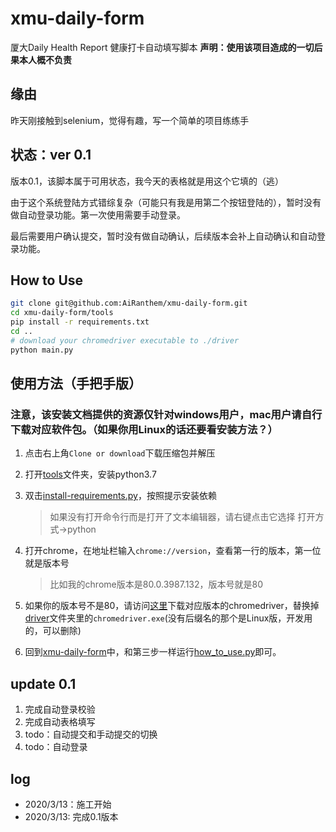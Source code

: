 # xmu-daily-form
厦大Daily Health Report 健康打卡自动填写脚本
**声明：使用该项目造成的一切后果本人概不负责**

## 缘由
昨天刚接触到selenium，觉得有趣，写一个简单的项目练练手
## 状态：ver 0.1
版本0.1，该脚本属于可用状态，我今天的表格就是用这个它填的（逃）

由于这个系统登陆方式错综复杂（可能只有我是用第二个按钮登陆的），暂时没有做自动登录功能。第一次使用需要手动登录。

最后需要用户确认提交，暂时没有做自动确认，后续版本会补上自动确认和自动登录功能。
## How to Use
```bash
git clone git@github.com:AiRanthem/xmu-daily-form.git
cd xmu-daily-form/tools
pip install -r requirements.txt
cd ..
# download your chromedriver executable to ./driver
python main.py
```
## 使用方法（手把手版）
### 注意，该安装文档提供的资源仅针对windows用户，mac用户请自行下载对应软件包。（如果你用Linux的话还要看安装方法？）
1. 点击右上角`Clone or download`下载压缩包并解压
2. 打开[tools](./tools)文件夹，安装python3.7
3. 双击[install-requirements.py](tools/install-requirements.py)，按照提示安装依赖
    >如果没有打开命令行而是打开了文本编辑器，请右键点击它选择 打开方式->python

4. 打开chrome，在地址栏输入`chrome://version`，查看第一行的版本，第一位就是版本号
    >比如我的chrome版本是80.0.3987.132，版本号就是80

5. 如果你的版本号不是80，请访问[这里](https://sites.google.com/a/chromium.org/chromedriver/downloads)下载对应版本的chromedriver，替换掉[driver](./driver)文件夹里的`chromedriver.exe`(没有后缀名的那个是Linux版，开发用的，可以删除)
5. 回到[xmu-daily-form](.)中，和第三步一样运行[how_to_use.py](./how_to_use.py)即可。
## update 0.1
1. 完成自动登录校验
2. 完成自动表格填写
3. todo：自动提交和手动提交的切换
4. todo：自动登录

## log
+ 2020/3/13：施工开始
+ 2020/3/13: 完成0.1版本
